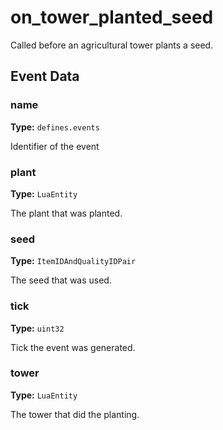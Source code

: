 # on_tower_planted_seed

Called before an agricultural tower plants a seed.

## Event Data

### name

**Type:** `defines.events`

Identifier of the event

### plant

**Type:** `LuaEntity`

The plant that was planted.

### seed

**Type:** `ItemIDAndQualityIDPair`

The seed that was used.

### tick

**Type:** `uint32`

Tick the event was generated.

### tower

**Type:** `LuaEntity`

The tower that did the planting.

